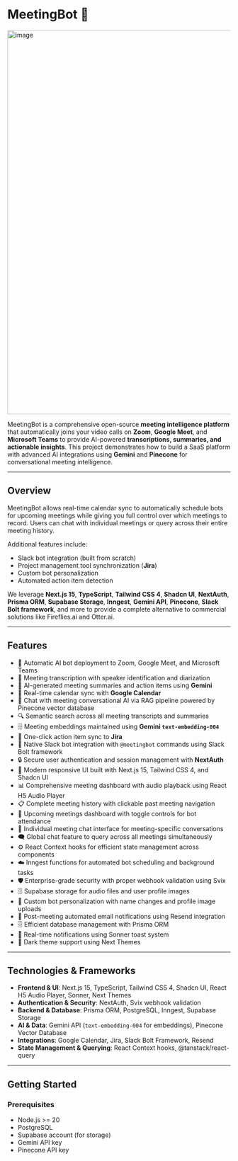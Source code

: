 # MeetingBot 🐶


<img width="1902" height="868" alt="image" src="https://github.com/user-attachments/assets/d1c53936-7948-4169-9d0d-2fde0cf736ea" />


MeetingBot is a comprehensive open-source **meeting intelligence platform** that automatically joins your video calls on **Zoom**, **Google Meet**, and **Microsoft Teams** to provide AI-powered **transcriptions, summaries, and actionable insights**. This project demonstrates how to build a SaaS platform with advanced AI integrations using **Gemini** and **Pinecone** for conversational meeting intelligence.

---

## Overview

MeetingBot allows real-time calendar sync to automatically schedule bots for upcoming meetings while giving you full control over which meetings to record. Users can chat with individual meetings or query across their entire meeting history.  

Additional features include:  
- Slack bot integration (built from scratch)  
- Project management tool synchronization (**Jira**)  
- Custom bot personalization  
- Automated action item detection  

We leverage **Next.js 15**, **TypeScript**, **Tailwind CSS 4**, **Shadcn UI**, **NextAuth**, **Prisma ORM**, **Supabase Storage**, **Inngest**, **Gemini API**, **Pinecone**, **Slack Bolt framework**, and more to provide a complete alternative to commercial solutions like Fireflies.ai and Otter.ai.

---

## Features

- 🤖 Automatic AI bot deployment to Zoom, Google Meet, and Microsoft Teams  
- 📝 Meeting transcription with speaker identification and diarization  
- 🧠 AI-generated meeting summaries and action items using **Gemini**  
- 📅 Real-time calendar sync with **Google Calendar**  
- 💬 Chat with meeting conversational AI via RAG pipeline powered by Pinecone vector database  
- 🔍 Semantic search across all meeting transcripts and summaries  
- 🗄️ Meeting embeddings maintained using **Gemini `text-embedding-004`**  
- 🔗 One-click action item sync to **Jira**  
- 💬 Native Slack bot integration with `@meetingbot` commands using Slack Bolt framework  
- 🔒 Secure user authentication and session management with **NextAuth**  
- 🎨 Modern responsive UI built with Next.js 15, Tailwind CSS 4, and Shadcn UI  
- 📊 Comprehensive meeting dashboard with audio playback using React H5 Audio Player  
- 📋 Complete meeting history with clickable past meeting navigation  
- 📅 Upcoming meetings dashboard with toggle controls for bot attendance  
- 💭 Individual meeting chat interface for meeting-specific conversations  
- 🗨️ Global chat feature to query across all meetings simultaneously  
- ⚙️ React Context hooks for efficient state management across components  
- ☁️ Inngest functions for automated bot scheduling and background tasks  
- 🛡️ Enterprise-grade security with proper webhook validation using Svix  
- 🗄️ Supabase storage for audio files and user profile images  
- 🎯 Custom bot personalization with name changes and profile image uploads  
- 📧 Post-meeting automated email notifications using Resend integration  
- 🗄️ Efficient database management with Prisma ORM  
- 🔔 Real-time notifications using Sonner toast system  
- 🌙 Dark theme support using Next Themes  

---

## Technologies & Frameworks

- **Frontend & UI**: Next.js 15, TypeScript, Tailwind CSS 4, Shadcn UI, React H5 Audio Player, Sonner, Next Themes  
- **Authentication & Security**: NextAuth, Svix webhook validation  
- **Backend & Database**: Prisma ORM, PostgreSQL, Inngest, Supabase Storage  
- **AI & Data**: Gemini API (`text-embedding-004` for embeddings), Pinecone Vector Database  
- **Integrations**: Google Calendar, Jira, Slack Bolt Framework, Resend  
- **State Management & Querying**: React Context hooks, @tanstack/react-query  

---

## Getting Started

### Prerequisites

- Node.js >= 20  
- PostgreSQL  
- Supabase account (for storage)  
- Gemini API key  
- Pinecone API key  

